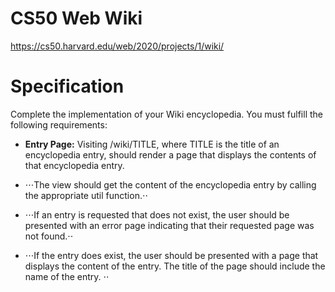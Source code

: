# CS50 Web Wiki
https://cs50.harvard.edu/web/2020/projects/1/wiki/

# Specification
Complete the implementation of your Wiki encyclopedia. You must fulfill the following requirements:

* **Entry Page:** Visiting /wiki/TITLE, where TITLE is the title of an encyclopedia entry, should render a page that displays the contents of that encyclopedia entry.

 * ⋅⋅⋅The view should get the content of the encyclopedia entry by calling the appropriate util function.⋅⋅
 
 * ⋅⋅⋅If an entry is requested that does not exist, the user should be presented with an error page indicating that their requested page was not found.⋅⋅
 
 * ⋅⋅⋅If the entry does exist, the user should be presented with a page that displays the content of the entry. The title of the page should include the name of the entry. ⋅⋅
